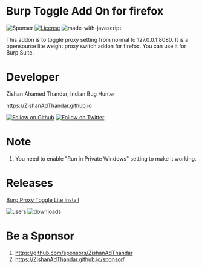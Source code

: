 # Burp Toggle Add On for firefox

![Sponser](https://img.shields.io/github/sponsors/ZishanAdThandar)
[![License](https://img.shields.io/badge/license-MIT-_red.svg)](https://opensource.org/licenses/MIT)
![made-with-javascript](https://img.shields.io/badge/Made%20with-JavaScript-1f425f.svg)

This addon is to toggle proxy setting from normal to 127.0.0.1:8080. It is a opensource lite weight proxy switch addon for firefox. You can use it for Burp Suite.

# Developer 

Zishan Ahamed Thandar, Indian Bug Hunter

https://ZishanAdThandar.github.io


[![Follow on Github](https://img.shields.io/github/followers/ZishanAdThandar?style=social)](https://github.com/ZishanAdThandar)
[![Follow on Twitter](https://img.shields.io/twitter/follow/ZishanAdThandar?style=social)](https://twitter.com/ZishanAdThandar)

# Note

1. You need to enable "Run in Private Windows" setting to make it working.

# Releases

[Burp Proxy Toggle Lite Install](https://addons.mozilla.org/en-US/firefox/addon/burp-proxy-toggler-lite)

![users](https://img.shields.io/amo/users/burp-proxy-toggler-lite)
![downloads](https://img.shields.io/amo/dw/burp-proxy-toggler-lite)


# Be a Sponsor  

1. https://github.com/sponsors/ZishanAdThandar
2. https://ZishanAdThandar.github.io/sponsor/

<!--
1. BTC `bc1q0qhgw5pdys7qqw07rcsyudu5wmv6208nhp5xtn`
2. ETH `0x8cdc24eeb9d1bf46929b2106e3535e0d1953fe1b`
3. ~~USDT (TRC20) `TGW1c7hzyszQNhQHM3aGa1nEKDNuyPueNE`~~ [Invalid]
-->


